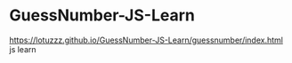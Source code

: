 # GuessNumber-JS-Learn
https://lotuzzz.github.io/GuessNumber-JS-Learn/guessnumber/index.html
js learn
